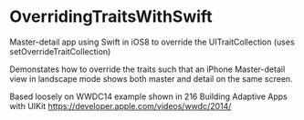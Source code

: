 OverridingTraitsWithSwift
=========================

Master-detail app using Swift in iOS8 to override the UITraitCollection (uses setOverrideTraitCollection)

Demonstates how to override the traits such that an iPhone Master-detail view in landscape mode shows both master and detail on the same screen.

Based loosely on WWDC14 example shown in 216 Building Adaptive Apps with UIKit
https://developer.apple.com/videos/wwdc/2014/
